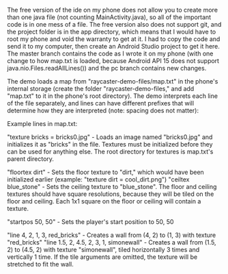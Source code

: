 The free version of the ide on my phone does not allow you to create more than one java file (not counting MainActivity.java), so all of the important code is in one mess of a file. The free version also does not support git, and the project folder is in the app directory, which means that I would have to root my phone and void the warranty to get at it. I had to copy the code and send it to my computer, then create an Android Studio project to get it here. The master branch contains the code as I wrote it on my phone (with one change to how map.txt is loaded, because Android API 15 does not support java.nio.Files.readAllLines()) and the pc branch contains new changes.

The demo loads a map from "raycaster-demo-files/map.txt" in the phone's internal storage (create the folder "raycaster-demo-files," and add "map.txt" to it in the phone's root directory). The demo interprets each line of the file separately, and lines can have different prefixes that will determine how they are interpreted (note: spacing does not matter):


Example lines in map.txt:

"texture bricks = bricks0.jpg" - Loads an image named "bricks0.jpg" and initializes it as "bricks" in the file. Textures must be initialized before they can be used for anything else. The root directory for textures is map.txt's parent directory.

"floortex dirt" - Sets the floor texture to "dirt," which would have been initialized earlier (example: "texture dirt = cool_dirt.png")
"ceiltex blue_stone" - Sets the ceiling texture to "blue_stone". The floor and ceiling textures should have square resolutions, because they will be tiled on the floor and ceiling. Each 1x1 square on the floor or ceiling will contain a texture.

"startpos 50, 50" - Sets the player's start position to 50, 50

"line 4, 2, 1, 3, red_bricks" - Creates a wall from (4, 2) to (1, 3) with texture "red_bricks"
"line 1.5, 2, 4.5, 2, 3, 1, simonewall" - Creates a wall from (1.5, 2) to (4.5, 2) with texture "simonewall", tiled horizontally 3 times and vertically 1 time. If the tile arguments are omitted, the texture will be stretched to fit the wall.
